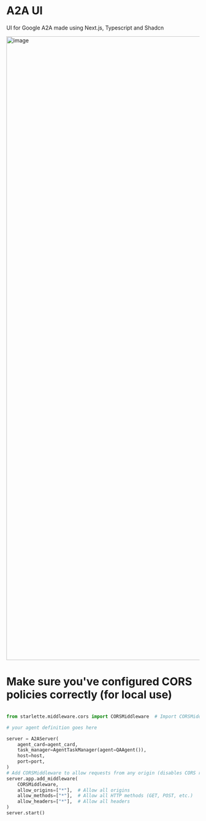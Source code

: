 # A2A UI
UI for Google A2A made using Next.js, Typescript and Shadcn

<img width="1624" alt="image" src="https://github.com/user-attachments/assets/a4249f33-1385-408c-b63e-1eed43e9e23c" />


# Make sure you've configured CORS policies correctly (for local use) 

```python

from starlette.middleware.cors import CORSMiddleware  # Import CORSMiddleware

# your agent definition goes here 

server = A2AServer(
    agent_card=agent_card,
    task_manager=AgentTaskManager(agent=QAAgent()),
    host=host,
    port=port,
)
# Add CORSMiddleware to allow requests from any origin (disables CORS restrictions)
server.app.add_middleware(
    CORSMiddleware,
    allow_origins=["*"],  # Allow all origins
    allow_methods=["*"],  # Allow all HTTP methods (GET, POST, etc.)
    allow_headers=["*"],  # Allow all headers
)
server.start()
```
